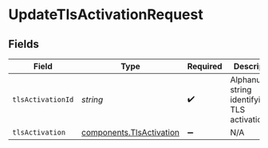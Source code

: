 # UpdateTlsActivationRequest


## Fields

| Field                                                            | Type                                                             | Required                                                         | Description                                                      | Example                                                          |
| ---------------------------------------------------------------- | ---------------------------------------------------------------- | ---------------------------------------------------------------- | ---------------------------------------------------------------- | ---------------------------------------------------------------- |
| `tlsActivationId`                                                | *string*                                                         | :heavy_check_mark:                                               | Alphanumeric string identifying a TLS activation.                | aCtguUGZzb2W9Euo4moOR                                            |
| `tlsActivation`                                                  | [components.TlsActivation](../../models/shared/tlsactivation.md) | :heavy_minus_sign:                                               | N/A                                                              |                                                                  |